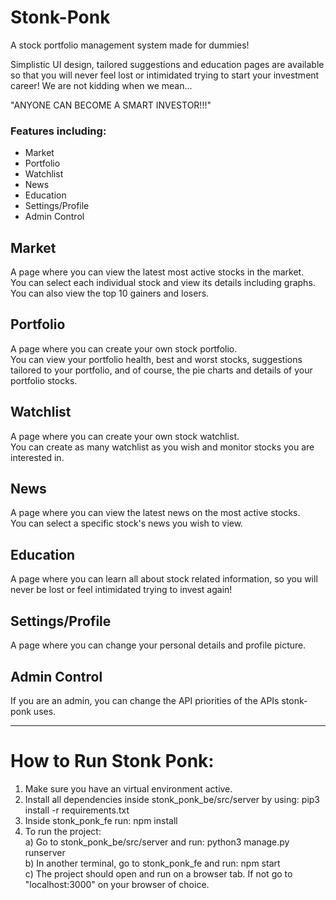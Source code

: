 # Stonk-Ponk
A stock portfolio management system made for dummies!  

Simplistic UI design, tailored suggestions and education pages are available so that you will never feel lost or intimidated trying to start your investment career!
We are not kidding when we mean...   

"ANYONE CAN BECOME A SMART INVESTOR!!!"

### Features including:
- Market
- Portfolio
- Watchlist
- News
- Education
- Settings/Profile
- Admin Control

## Market

A page where you can view the latest most active stocks in the market.  
You can select each individual stock and view its details including graphs.  
You can also view the top 10 gainers and losers.  

## Portfolio

A page where you can create your own stock portfolio.  
You can view your portfolio health, best and worst stocks, suggestions tailored to your portfolio, and of course, the pie charts and details of your portfolio stocks.  

## Watchlist

A page where you can create your own stock watchlist.  
You can create as many watchlist as you wish and monitor stocks you are interested in.  

## News

A page where you can view the latest news on the most active stocks.  
You can select a specific stock's news you wish to view.  

## Education

A page where you can learn all about stock related information, so you will never be lost or feel intimidated trying to invest again!  

## Settings/Profile

A page where you can change your personal details and profile picture.  

## Admin Control

If you are an admin, you can change the API priorities of the APIs stonk-ponk uses.  


-------------------------------------------------------------------------------------------


# How to Run Stonk Ponk: 

1. Make sure you have an virtual environment active. 
2. Install all dependencies inside stonk_ponk_be/src/server by using: pip3 install -r requirements.txt
3. Inside stonk_ponk_fe run: npm install 
4. To run the project:  
   a) Go to stonk_ponk_be/src/server and run: python3 manage.py runserver  
   b) In another terminal, go to stonk_ponk_fe and run: npm start  
   c) The project should open and run on a browser tab. If not go to "localhost:3000" on your browser of choice.   

